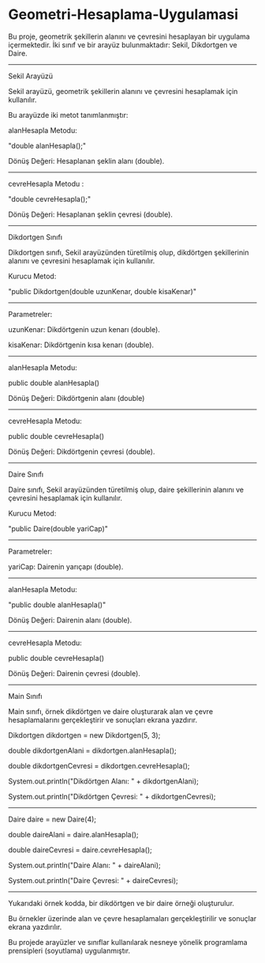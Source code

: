 # Geometri-Hesaplama-Uygulamasi

Bu proje, geometrik şekillerin alanını ve çevresini hesaplayan bir uygulama içermektedir.
İki sınıf ve bir arayüz bulunmaktadır: Sekil, Dikdortgen ve Daire.

--------------------------------------------------------------------
Sekil Arayüzü

Sekil arayüzü, geometrik şekillerin alanını ve çevresini hesaplamak için kullanılır. 

Bu arayüzde iki metot tanımlanmıştır:

alanHesapla Metodu:

"double alanHesapla();"

Dönüş Değeri: Hesaplanan şeklin alanı (double).

-------------------------------------------------------------------
cevreHesapla Metodu :

"double cevreHesapla();"

Dönüş Değeri: Hesaplanan şeklin çevresi (double).

-----------------------------------------------------------------

Dikdortgen Sınıfı

Dikdortgen sınıfı, Sekil arayüzünden türetilmiş olup, dikdörtgen şekillerinin alanını ve çevresini hesaplamak için kullanılır.

Kurucu Metod:

"public Dikdortgen(double uzunKenar, double kisaKenar)"

----------------------------------------------------------------------
Parametreler:

uzunKenar: Dikdörtgenin uzun kenarı (double).

kisaKenar: Dikdörtgenin kısa kenarı (double).

-----------------------------------------------------------------
alanHesapla Metodu:

public double alanHesapla()

Dönüş Değeri: Dikdörtgenin alanı (double)

------------------------------------------------------------------------
cevreHesapla Metodu:

public double cevreHesapla()

Dönüş Değeri: Dikdörtgenin çevresi (double).

---------------------------------------------------------------------

Daire Sınıfı

Daire sınıfı, Sekil arayüzünden türetilmiş olup, daire şekillerinin alanını ve çevresini hesaplamak için kullanılır.


Kurucu Metod:

"public Daire(double yariCap)"

---------------------------------------------------------------------------
Parametreler:

yariCap: Dairenin yarıçapı (double).

----------------------------------------------------------------------------
alanHesapla Metodu:

"public double alanHesapla()"

Dönüş Değeri: Dairenin alanı (double).

---------------------------------------------------------------------

cevreHesapla Metodu:

public double cevreHesapla()

 Dönüş Değeri: Dairenin çevresi (double).

 --------------------------------------------------------------------------
Main Sınıfı

Main sınıfı, örnek dikdörtgen ve daire oluşturarak alan ve çevre hesaplamalarını gerçekleştirir ve sonuçları ekrana yazdırır.

Dikdortgen dikdortgen = new Dikdortgen(5, 3);

double dikdortgenAlani = dikdortgen.alanHesapla();

double dikdortgenCevresi = dikdortgen.cevreHesapla();

System.out.println("Dikdörtgen Alanı: " + dikdortgenAlani);

System.out.println("Dikdörtgen Çevresi: " + dikdortgenCevresi);

-------------------------------------------------------------------------------------------
Daire daire = new Daire(4);

double daireAlani = daire.alanHesapla();

double daireCevresi = daire.cevreHesapla();

System.out.println("Daire Alanı: " + daireAlani);

System.out.println("Daire Çevresi: " + daireCevresi);

---------------------------------------------------------------------------------------

Yukarıdaki örnek kodda, bir dikdörtgen ve bir daire örneği oluşturulur.

Bu örnekler üzerinde alan ve çevre hesaplamaları gerçekleştirilir ve sonuçlar ekrana yazdırılır.

Bu projede arayüzler ve sınıflar kullanılarak nesneye yönelik programlama prensipleri (soyutlama) uygulanmıştır.








